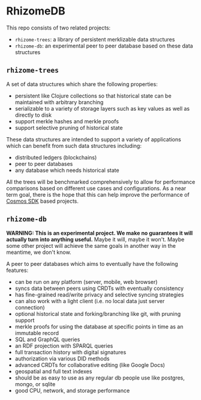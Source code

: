 # RhizomeDB

This repo consists of two related projects:
* `rhizome-trees`: a library of persistent merklizable data structures
* `rhizome-db`: an experimental peer to peer database based on these data structures

## `rhizome-trees`

A set of data structures which share the following properties:
* persistent like Clojure collections so that historical state can be maintained with arbitrary branching
* serializable to a variety of storage layers such as key values as well as directly to disk
* support merkle hashes and merkle proofs
* support selective pruning of historical state

These data structures are intended to support a variety of applications which can benefit from such data structures
including:
* distributed ledgers (blockchains)
* peer to peer databases
* any database which needs historical state

All the trees will be benchmarked comprehensively to allow for performance comparisons based on different use cases
and configurations. As a near term goal, there is the hope that this can help improve the performance of
[Cosmos SDK](https://github.com/cosmos/cosmos-sdk) based projects.

## `rhizome-db`

**WARNING: This is an experimental project. We make no guarantees it will
actually turn into anything useful.** Maybe it will, maybe it won't. Maybe some
other project will achieve the same goals in another way in the meantime, we
don't know.

A peer to peer databases which aims to eventually have the following features:
* can be run on any platform (server, mobile, web browser)
* syncs data between peers using CRDTs with eventually consistency
* has fine-grained read/write privacy and selective syncing strategies
* can also work with a light client (i.e. no local data just server connection)
* optional historical state and forking/branching like git, with pruning support
* merkle proofs for using the database at specific points in time as an immutable record
* SQL and GraphQL queries
* an RDF projection with SPARQL queries
* full transaction history with digital signatures
* authorization via various DID methods
* advanced CRDTs for collaborative editing (like Google Docs)
* geospatial and full text indexes
* should be as easy to use as any regular db people use like postgres, mongo, or sqlite
* good CPU, network, and storage performance
